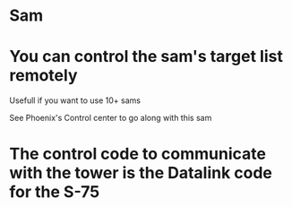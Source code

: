 # Sam
# You can control the sam's target list remotely
Usefull if you want to use 10+ sams

See Phoenix's Control center to go along with this sam

# The control code to communicate with the tower is the Datalink code for the S-75
